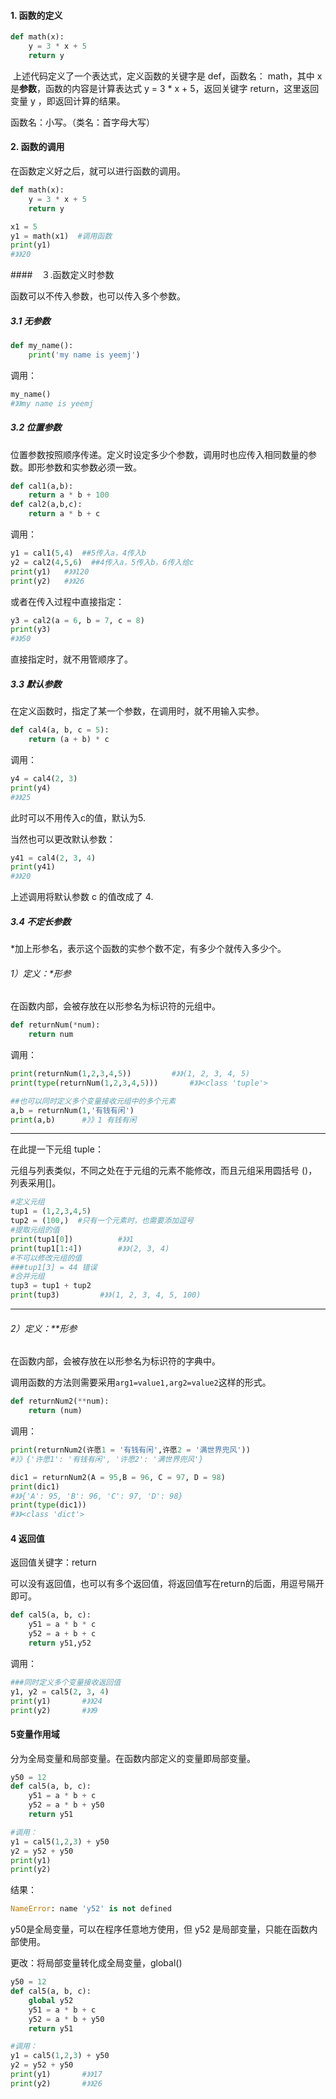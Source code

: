 #### 1. 函数的定义

~~~python
def math(x):
    y = 3 * x + 5
    return y
~~~

​		上述代码定义了一个表达式，定义函数的关键字是 def，函数名： math，其中 x 是**参数**，函数的内容是计算表达式 y = 3 * x + 5，返回关键字 return，这里返回变量 y ，即返回计算的结果。

函数名：小写。（类名：首字母大写）



#### 2. 函数的调用

在函数定义好之后，就可以进行函数的调用。

~~~python
def math(x):
    y = 3 * x + 5
    return y

x1 = 5
y1 = math(x1)  #调用函数
print(y1)
#》》20
~~~



####　３.函数定义时参数

函数可以不传入参数，也可以传入多个参数。

##### 3.1 无参数

~~~python
def my_name():
    print('my name is yeemj')
~~~

调用：

~~~python
my_name()
#》》my name is yeemj
~~~



##### 3.2 位置参数

位置参数按照顺序传递。定义时设定多少个参数，调用时也应传入相同数量的参数。即形参数和实参数必须一致。

~~~python
def cal1(a,b):
    return a * b + 100
def cal2(a,b,c):
    return a * b + c
~~~

调用：

~~~python
y1 = cal1(5,4)	##5传入a，4传入b
y2 = cal2(4,5,6)  ##4传入a，5传入b，6传入给c
print(y1)	#》》120
print(y2)	#》》26
~~~

或者在传入过程中直接指定：

~~~python
y3 = cal2(a = 6, b = 7, c = 8)
print(y3)
#》》50
~~~

直接指定时，就不用管顺序了。



##### 3.3 默认参数

在定义函数时，指定了某一个参数，在调用时，就不用输入实参。

~~~python
def cal4(a, b, c = 5):
    return (a + b) * c
~~~

调用：

~~~python
y4 = cal4(2, 3)
print(y4)
#》》25
~~~

此时可以不用传入c的值，默认为5.

当然也可以更改默认参数：

~~~python
y41 = cal4(2, 3, 4)
print(y41)
#》》20
~~~

上述调用将默认参数 c 的值改成了 4.



##### 3.4 不定长参数

*加上形参名，表示这个函数的实参个数不定，有多少个就传入多少个。

###### 1）定义：*形参

在函数内部，会被存放在以形参名为标识符的元组中。

~~~python
def returnNum(*num):
    return num
~~~

调用：

~~~python
print(returnNum(1,2,3,4,5))			#》》(1, 2, 3, 4, 5)
print(type(returnNum(1,2,3,4,5)))		#》》<class 'tuple'>

##也可以同时定义多个变量接收元组中的多个元素
a,b = returnNum(1,'有钱有闲')
print(a,b)		#》》1 有钱有闲
~~~

------

在此提一下元组 tuple：

元组与列表类似，不同之处在于元组的元素不能修改，而且元组采用圆括号 ()，列表采用[]。

~~~python
#定义元组
tup1 = (1,2,3,4,5)
tup2 = (100,)  #只有一个元素时，也需要添加逗号
#提取元组的值
print(tup1[0])			#》》1
print(tup1[1:4]) 		#》》(2, 3, 4)
#不可以修改元组的值
###tup1[3] = 44	错误
#合并元组
tup3 = tup1 + tup2
print(tup3)			#》》(1, 2, 3, 4, 5, 100)
~~~

------

###### 2）定义：**形参

在函数内部，会被存放在以形参名为标识符的字典中。

调用函数的方法则需要采用`arg1=value1,arg2=value2`这样的形式。

~~~python
def returnNum2(**num):
    return (num)
~~~

调用：

~~~python
print(returnNum2(许愿1 = '有钱有闲',许愿2 = '满世界兜风'))
#》》{'许愿1': '有钱有闲', '许愿2': '满世界兜风'}

dic1 = returnNum2(A = 95,B = 96, C = 97, D = 98)
print(dic1)
#》》{'A': 95, 'B': 96, 'C': 97, 'D': 98}
print(type(dic1))  
#》》<class 'dict'>
~~~



#### 4 返回值

返回值关键字：return

可以没有返回值，也可以有多个返回值，将返回值写在return的后面，用逗号隔开即可。

~~~python
def cal5(a, b, c):
    y51 = a * b * c
    y52 = a + b + c
    return y51,y52
~~~

调用：

~~~python
###同时定义多个变量接收返回值
y1, y2 = cal5(2, 3, 4)
print(y1)		#》》24
print(y2)		#》》9
~~~



#### 5变量作用域

分为全局变量和局部变量。在函数内部定义的变量即局部变量。

~~~python
y50 = 12
def cal5(a, b, c):
    y51 = a * b + c
    y52 = a * b + y50
    return y51

#调用：
y1 = cal5(1,2,3) + y50
y2 = y52 + y50
print(y1)
print(y2)
~~~

结果：

~~~python
NameError: name 'y52' is not defined
~~~

y50是全局变量，可以在程序任意地方使用，但 y52 是局部变量，只能在函数内部使用。

更改：将局部变量转化成全局变量，global()

~~~python
y50 = 12
def cal5(a, b, c):
    global y52
    y51 = a * b + c
    y52 = a * b + y50
    return y51

#调用：
y1 = cal5(1,2,3) + y50
y2 = y52 + y50
print(y1)		#》》17
print(y2)		#》》26
~~~





